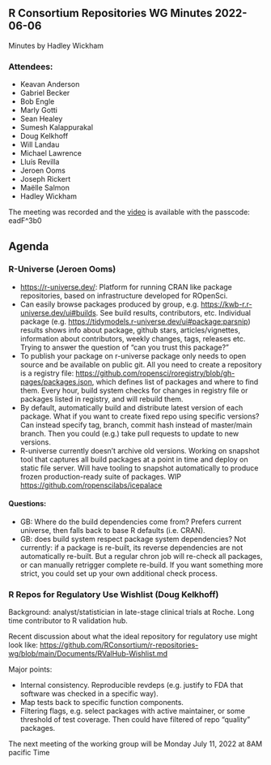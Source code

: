 ## R Consortium Repositories WG  Minutes 2022-06-06

Minutes by Hadley Wickham

### Attendees:
* Keavan Anderson
* Gabriel Becker
* Bob Engle
* Marly Gotti
* Sean Healey
* Sumesh Kalappurakal
* Doug Kelkhoff
* Will Landau
* Michael Lawrence
* Lluís Revilla
* Jeroen Ooms
* Joseph Rickert
* Maëlle Salmon
* Hadley Wickham

The meeting was recorded and the [video](https://rstudio.zoom.us/rec/share/ilrd7AEVo9EqWcqij5f8lASPGsb1H2Uo54bcdYlVSuexfG_hUxjr14YWPRMwva94.sRe71_eQpfdYAKBI) is available with the passcode:  eadF^3b0

## Agenda

### R-Universe (Jeroen Ooms)

* https://r-universe.dev/: Platform for running CRAN like package repositories, based on infrastructure developed for ROpenSci.
* Can easily browse packages produced by group, e.g. https://kwb-r.r-universe.dev/ui#builds. See build results, contributors, etc. Individual package (e.g. https://tidymodels.r-universe.dev/ui#package:parsnip)  results shows info about package, github stars, articles/vignettes, information about contributors, weekly changes, tags, releases etc. Trying to answer the question of “can you trust this package?”
* To publish your package on r-universe package only needs to open source and be available on public git. All you need to create a repository is a registry file: https://github.com/ropensci/roregistry/blob/gh-pages/packages.json, which defines list of packages and where to find them. Every hour, build system checks for changes in registry file or packages listed in registry, and will rebuild them. 
* By default, automatically build and distribute latest version of each package. What if you want to create fixed repo using specific versions? Can instead specify tag, branch, commit hash instead of master/main branch. Then you could (e.g.) take pull requests to update to new versions.
* R-universe currently doesn’t archive old versions. Working on snapshot tool that captures all build packages at a point in time and deploy on static file server. Will have tooling to snapshot automatically to produce frozen production-ready suite of packages. WIP https://github.com/ropenscilabs/icepalace 

#### Questions:
* GB: Where do the build dependencies come from? Prefers current universe, then falls back to base R defaults (i.e. CRAN).
* GB: does build system respect package system dependencies? Not currently: if a package is re-built, its reverse dependencies are not automatically re-built. But a regular chron job will re-check all packages, or can manually retrigger complete re-build. If you want something more strict, you could set up your own additional check process.

### R Repos for Regulatory Use Wishlist (Doug Kelkhoff)

Background: analyst/statistician in late-stage clinical trials at Roche. Long time contributor to R validation hub. 

Recent discussion about what the ideal repository for regulatory use might look like: https://github.com/RConsortium/r-repositories-wg/blob/main/Documents/RValHub-Wishlist.md 

Major points:

* Internal consistency. Reproducible revdeps (e.g. justify to FDA that software was checked in a specific way).
* Map tests back to specific function components.
* Filtering flags, e.g. select packages with active maintainer, or some threshold of test coverage. Then could have filtered of repo “quality” packages.

The next meeting of the working group will be Monday July 11, 2022 at 8AM pacific Time
